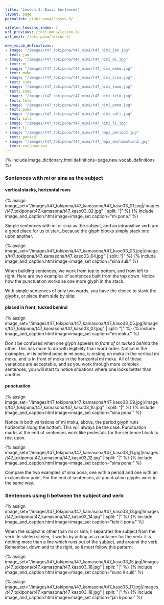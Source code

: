 ```yaml
---
title: 'Lesson 3: Basic Sentences'
layout: page
permalink: /toki-pona/lesson-3/

sitelen_lessons_index: 2
url_previous: /toki-pona/lesson-2/
url_next: /toki-pona/lesson-4/

new_vocab_definitions:
- image: "/images/t47_tokipona/t47_nimi/t47_nimi_jan.jpg"
  text: jan
- image: "/images/t47_tokipona/t47_nimi/t47_nimi_mi.jpg"
  text: mi
- image: "/images/t47_tokipona/t47_nimi/t47_nimi_moku.jpg"
  text: moku
- image: "/images/t47_tokipona/t47_nimi/t47_nimi_sina.jpg"
  text: sina
- image: "/images/t47_tokipona/t47_nimi/t47_nimi_suno.jpg"
  text: suno
- image: "/images/t47_tokipona/t47_nimi/t47_nimi_telo.jpg"
  text: telo
- image: "/images/t47_tokipona/t47_nimi/t47_nimi_pona.jpg"
  text: pona
- image: "/images/t47_tokipona/t47_nimi/t47_nimi_suli.jpg"
  text: suli
- image: "/images/t47_tokipona/t47_nimi/t47_nimi_li.jpg"
  text: li
- image: "/images/t47_tokipona/t47_nimi/t47_nmpi_period2.jpg"
  text: period
- image: "/images/t47_tokipona/t47_nimi/t47_nmpi_exclamation2.jpg"
  text: exclamation
---
```


{% include image_dictionary.html definitions=page.new_vocab_definitions %}

### Sentences with mi or sina as the subject

#### vertical stacks, horizontal rows

{% assign image_set="/images/t47_tokipona/t47_kamasona/t47_kaso03_01.jpg|/images/t47_tokipona/t47_kamasona/t47_kaso03_02.jpg" | split: "|" %}
{% include image_and_caption.html image=image_set caption="mi pona." %}

Simple sentences with mi or sina as the subject, and an intransitive verb are a good place for us to start, because the glyph blocks simply stack one upon another.


{% assign image_set="/images/t47_tokipona/t47_kamasona/t47_kaso03_03.jpg|/images/t47_tokipona/t47_kamasona/t47_kaso03_04.jpg" | split: "|" %}
{% include image_and_caption.html image=image_set caption="sina suli." %}

When building sentences, we work from top to bottom, and from left to right. Here are two examples of sentences built from the top down. Notice how the punctuation works as one more glyph in the stack.

With simple sentences of only two words, you have the choice to stack the glyphs, or place them side by side:

#### placed in front, tucked behind

{% assign image_set="/images/t47_tokipona/t47_kamasona/t47_kaso03_05.jpg|/images/t47_tokipona/t47_kamasona/t47_kaso03_07.jpg" | split: "|" %}
{% include image_and_caption.html image=image_set caption="mi moku." %}

Don't be confused when one glyph appears _in front of_ or _tucked behind_ the other. This has more to do with legibility than word order. Notice in the examples, mi is behind pona in mi pona, is resting on moku in the vertical mi moku, and is in front of moku in the horizontal mi moku. All of these variations are acceptable, and as you work through more complex sentences, you will start to notice situations where one looks better than another.

#### punctuation

{% assign image_set="/images/t47_tokipona/t47_kamasona/t47_kaso03_09.jpg|/images/t47_tokipona/t47_kamasona/t47_kaso03_10.jpg" | split: "|" %}
{% include image_and_caption.html image=image_set caption="sina pona." %}

Notice in both variations of mi moku, above, the period glyph runs horizontal along the bottom. This will always be the case. Punctuation marks at the end of sentences work like pedestals for the sentence block to rest upon.

{% assign image_set="/images/t47_tokipona/t47_kamasona/t47_kaso03_11.jpg|/images/t47_tokipona/t47_kamasona/t47_kaso03_12.jpg" | split: "|" %}
{% include image_and_caption.html image=image_set caption="sina pona!" %}

Compare the two examples of sina pona, one with a period and one with an exclamation point.  For the end of sentences, all punctuation glyphs work in the same way.

### Sentences using li between the subject and verb

{% assign image_set="/images/t47_tokipona/t47_kamasona/t47_kaso03_13.jpg|/images/t47_tokipona/t47_kamasona/t47_kaso03_14.jpg" | split: "|" %}
{% include image_and_caption.html image=image_set caption="telo li pona." %}

When the subject is other than mi or sina, li separates the subject from the verb. In sitelen sitelen, it works by acting as a container for the verb. li is nothing more than a line which runs out of the subject, and around the verb. Remember, down and to the right, so li must follow this pattern:

{% assign image_set="/images/t47_tokipona/t47_kamasona/t47_kaso03_15.jpg|/images/t47_tokipona/t47_kamasona/t47_kaso03_16.jpg" | split: "|" %}
{% include image_and_caption.html image=image_set caption="suno li suli!" %}

{% assign image_set="/images/t47_tokipona/t47_kamasona/t47_kaso03_17.jpg|/images/t47_tokipona/t47_kamasona/t47_kaso03_18.jpg" | split: "|" %}
{% include image_and_caption.html image=image_set caption="jan li pona." %}
